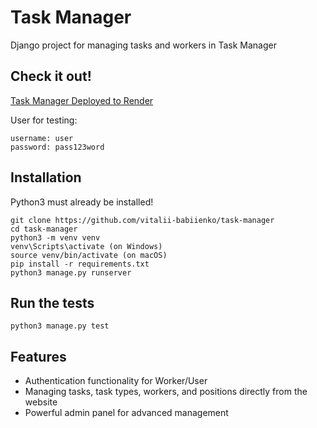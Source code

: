 # Task Manager

Django project for managing tasks and workers in Task Manager

## Check it out!

[Task Manager Deployed to Render](https://task-manager-wgxq.onrender.com)

User for testing:

```shell
username: user
password: pass123word
```

## Installation

Python3 must already be installed!

```shell
git clone https://github.com/vitalii-babiienko/task-manager
cd task-manager
python3 -m venv venv
venv\Scripts\activate (on Windows)
source venv/bin/activate (on macOS)
pip install -r requirements.txt
python3 manage.py runserver
```

## Run the tests

```shell
python3 manage.py test
```

## Features

* Authentication functionality for Worker/User
* Managing tasks, task types, workers, and positions directly from the website
* Powerful admin panel for advanced management
